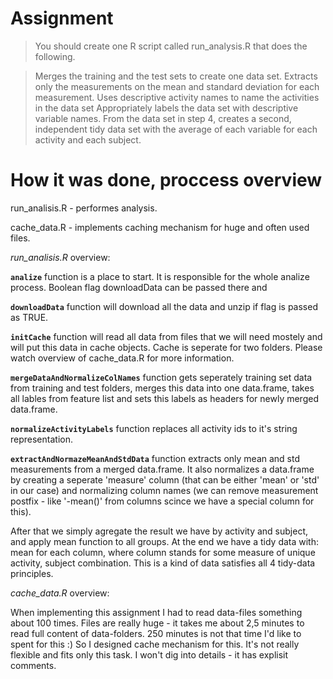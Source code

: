 # Assignment
> You should create one R script called run_analysis.R that does the following.

> Merges the training and the test sets to create one data set.
> Extracts only the measurements on the mean and standard deviation for each measurement.
> Uses descriptive activity names to name the activities in the data set
> Appropriately labels the data set with descriptive variable names.
> From the data set in step 4, creates a second, independent tidy data set with the average of each variable for each activity and each subject.


# How it was done, proccess overview
run_analisis.R - performes analysis. 

cache_data.R - implements caching mechanism for huge and often used files.

_run_analisis.R_ overview:

**`analize`** function is a place to start. It is responsible for the whole analize process. Boolean flag downloadData can be passed there and

**`downloadData`** function will download all the data and unzip if flag is passed as TRUE.

**`initCache`** function will read all data from files that we will need mostely and will put this data in cache objects. Cache is seperate for two folders. Please watch overview of cache_data.R for more information.

**`mergeDataAndNormalizeColNames`** function gets seperately training set data from training and test folders, merges this data into one data.frame, takes all lables from feature list and sets this labels as headers for newly merged data.frame.

**`normalizeActivityLabels`** function replaces all activity ids to it's string representation.

**`extractAndNormazeMeanAndStdData`** function extracts only mean and std measurements from a merged data.frame. It also normalizes a data.frame by creating a seperate 'measure' column (that can be either 'mean' or 'std' in our case) and normalizing column names (we can remove measurement postfix - like '-mean()' from columns scince we have a special column for this).

After that we simply agregate the result we have by activity and subject, and apply mean function to all groups. 
At the end we have a tidy data with: mean for each column, where column stands for some measure of unique activity, subject combination.
This is a kind of data satisfies all 4 tidy-data principles.

_cache_data.R_ overview:

When implementing this assignment I had to read data-files something about 100 times. Files are really huge - it takes me about 2,5 minutes to read full content of data-folders. 250 minutes is not that time I'd like to spent for this :) So I designed cache mechanism for this. It's not really flexible and fits only this task. I won't dig into details - it has explisit comments.  
